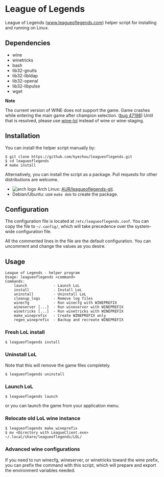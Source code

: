 # League of Legends

League of Legends (www.leagueoflegends.com) helper script for installing and
running on Linux.

## Dependencies

- wine
- winetricks
- bash
- lib32-gnutls
- lib32-libldap
- lib32-openal
- lib32-libpulse
- wget

**Note**

The current version of WINE does not support the game. Game crashes while
entering the main game after champion selection.
([bug 47198](https://bugs.winehq.org/show_bug.cgi?id=47198))
Until that is resolved, please use
[wine-lol](https://aur.archlinux.org/packages/wine-lol/) instead of wine or
wine-staging.

## Installation

You can install the helper script manually by:

```
$ git clone https://github.com/kyechou/leagueoflegends.git
$ cd leagueoflegends
# make install
```

Alternatively, you can install the script as a package. Pull requests for other
distributions are welcome.

- ![arch logo](http://www.monitorix.org/imgs/archlinux.png) Arch Linux:
  [AUR/leagueoflegends-git](https://aur.archlinux.org/packages/leagueoflegends-git).
- Debian/Ubuntu: use `make deb` to create the package.

## Configuration

The configuration file is located at `/etc/leagueoflegends.conf`. You can copy
the file to `~/.config/`, which will take precedence over the system-wide
configuration file.

All the commented lines in the file are the default configuration. You can
uncomment and change the values as you desire.

## Usage

```
League of Legends - helper program
Usage: leagueoflegends <command>
Commands:
    launch            - Launch LoL
    install           - Install LoL
    uninstall         - Uninstall LoL
    cleanup_logs      - Remove log files
    winecfg           - Run winecfg with WINEPREFIX
    wineserver [...]  - Run wineserver with WINEPREFIX
    winetricks [...]  - Run winetricks with WINEPREFIX
    make_wineprefix   - Create WINEPREFIX only
    regen_wineprefix  - Backup and recreate WINEPREFIX
```

### Fresh LoL install

```
$ leagueoflegends install
```

### Uninstall LoL

Note that this will remove the game files completely.

```
$ leagueoflegends uninstall
```

### Launch LoL

```
$ leagueoflegends launch
```

or you can launch the game from your application menu.

### Relocate old LoL wine instance

```
$ leagueoflegends make_wineprefix
$ mv <Directory with LeagueClient.exe> ~/.local/share/leagueoflegends/LOL/
```

### Advanced wine configurations

If you need to run winecfg, wineserver, or winetricks toward the wine prefix,
you can prefix the command with this script, which will prepare and export the
environment variables needed.


